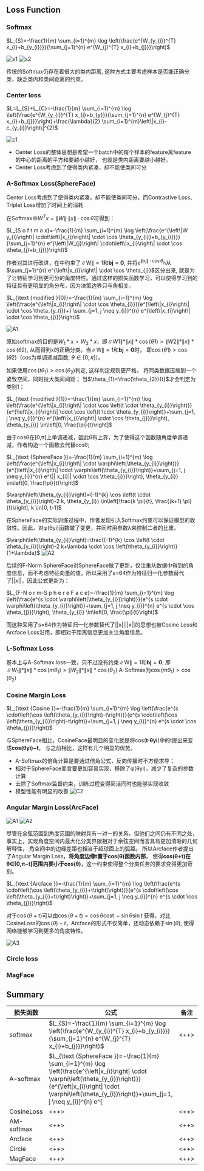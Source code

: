 ## Loss Function
### Softmax
$L_{S}=-\frac{1}{m} \sum_{i=1}^{m} \log \left(\frac{e^{W_{y_{i}}^{T} x_{i}+b_{y_{i}}}}{\sum_{j=1}^{n} e^{W_{j}^{T} x_{i}+b_{j}}}\right)$

![s1](./imgs/Face_Recognition/softmax.png) 
![s2](./imgs/Face_Recognition/softmax2.png) 

传统的Softmax仍存在着很大的类内距离, 这种方式主要考虑样本是否能正确分类，缺乏类内和类间距离的约束。


### Center loss
$L=L_{S}+L_{C}=-\frac{1}{m} \sum_{i=1}^{m} \log \left(\frac{e^{W_{y_{i}}^{T} x_{i}+b_{y}}}{\sum_{j=1}^{n} e^{W_{j}^{T} x_{i}+b_{j}}}\right)+\frac{\lambda}{2} \sum_{i=1}^{m}\left\|x_{i}-c_{y_{i}}\right\|^{2}$

![c1](./imgs/Face_Recognition/centerloss.png) 
- Center Loss的整体思想是希望一个batch中的每个样本的feature离feature 的中心的距离的平方和要越小越好，
也就是类内距离要越小越好。
- Center Loss考虑到了使得类内紧凑，却不能使类间可分

### A-Softmax Loss(SphereFace)
Center Loss考虑到了使得类内紧凑，却不能使类间可分，而Contrastive Loss、Triplet Loss增加了时间上的消耗

在Softmax中$W^{T} x=\|W\| \cdot\|x\| \cdot \cos \theta$可得到：

$L_{S o f t m a x}=-\frac{1}{m} \sum_{i=1}^{m} \log \left(\frac{e^{\left\|W y_{i}\right\| \cdot\left\|x_{i}\right\| \cdot \cos \theta_{y_{i}}+b_{y_{i}}}}{\sum_{j=1}^{n} e^{\left\|W_{j}\right\| \cdot\left\|x_{i}\right\| \cdot \cos \theta_{j}+b_{j}}}\right)$

作者对其进行改进，在中约束了$\|\mathrm{W}\|=1$和$\mathbf{b j}=\mathbf{0}$, 
并将$e^{\left\|x_{i}\right\| \cdot \cos \theta_{y_{i}}}$从$\sum_{j=1}^{n} e^{\left\|x_{i}\right\| \cdot \cos \theta_{j}}$区分出来, 
就是为了让特征学习到更可分的角度特性。通过这样的损失函数学习，可以使得学习到的特征具有更明显的角分布，因为决策边界只与角相关。

$L_{\text {modified }{0}}=-\frac{1}{m} \sum_{i=1}^{m} \log \left(\frac{e^{\left\|x_{i}\right\| \cdot \cos \theta_{i}}}{e^{\left\|x_{i}\right\| \cdot \cos \theta_{y_{i}}+} \sum_{j=1, j \neq y_{i}}^{n} e^{\left\|x_{i}\right\| \cdot \cos \theta_{j}}}\right)$

![A1](./imgs/Face_Recognition/SphereFace.png) 

原始softmax的目的是$W_{1} * x>W_{2} * x$，即$\|W 1\| *\|x\| * \cos (\theta 1)>\|W 2\| *\|x\| * \cos (\theta 2)$, 从而得到x的正确分类。当$\|\mathrm{W}\|=1$和$\mathbf{b j}=\mathbf{0}$时，
即$\cos (\theta 1)>\cos (\theta 2)$（cos为单调递减函数, $\theta \in\left[0, {\pi}\right]$）。

如果使用$\cos \left(t \theta_{1}\right)>\cos \left(\theta_{2}\right)$判定, 这样判定规则更严格，
将同类数据压缩到一个紧致空间，同时拉大类间间距；
当$\theta_{1}<\frac{\theta_{2}}{t}$才会判定为类别1；

$L_{\text {modified }{1}}=-\frac{1}{m} \sum_{i=1}^{m} \log \left(\frac{e^{\left\|x_{i}\right\| \cdot \cos \left(t \cdot \theta_{y_{i}}\right)}}{e^{\left\|x_{i}\right\| \cdot \cos \left(t \cdot \theta_{y_{i}}\right)}+\sum_{j=1, j \neq y_{i}}^{n} e^{\left\|x_{i}\right\| \cdot \cos \theta_{j}}}\right), \theta_{y_{i}} \in\left[0, \frac{\pi}{t}\right]$

由于cosθ在[0,π]上单调递减，因此θ有上界，为了使得这个函数随角度单调递减，作者构造一个函数去代替cosθ;

$L_{\text {SphereFace }}=-\frac{1}{m} \sum_{i=1}^{m} \log \left(\frac{e^{\left\|x_{i}\right\| \cdot \varphi\left(\theta_{y_{i}}\right)}}{e^{\left\|x_{i}\right\| \cdot \varphi\left(\theta_{y_{i}}\right)}+\sum_{j=1, j \neq y_{i}}^{n} e^{|| x_{i}|| \cdot \cos \theta_{j}}}\right), \theta_{y_{i}} \in\left[0, \frac{\pi}{t}\right]$

$\varphi\left(\theta_{y_{i}}\right)=(-1)^{k} \cos \left(t \cdot \theta_{y_{i}}\right)-2 k, \theta_{y_{i}} \in\left[\frac{k \pi}{t}, \frac{(k+1) \pi}{t}\right], k \in[0, t-1]$

在SphereFace的实际训练过程中，作者发现引入Softmax约束可以保证模型的收敛性。因此，对φ(θyi)函数做了变更，并同时用参数λ来控制二者的比重。

$\varphi\left(\theta_{y_{i}}\right)=\frac{(-1)^{k} \cos \left(t \cdot \theta_{y_{i}}\right)-2 k+\lambda \cdot \cos \left(\theta_{y_{i}}\right)}{1+\lambda}$
![A2](./imgs/Face_Recognition/SphereFace2.png) 

后续的F-Norm SphereFace对SphereFace做了更新，仅注重从数据中得到的角度信息，而不考虑特征向量的值，所以采用了s=64作为特征归一化参数替代了||x||，因此公式更新为： 

$L_{F-N o r m-S p h e r e F a c e}=-\frac{1}{m} \sum_{i=1}^{m} \log \left(\frac{e^{s \cdot \varphi\left(\theta_{y_{i}}\right)}}{e^{s \cdot \varphi\left(\theta_{y_{i}}\right)}+\sum_{j=1, j \neq y_{i}}^{n} e^{s \cdot \cos \theta_{j}}}\right), \theta_{y_{i}} \in\left[0, \frac{\pi}{t}\right]$

而这种采用了s=64作为特征归一化参数替代了||x||||x||的思想也被Cosine Loss和Arcface Loss沿用，即相对于距离信息更加关注角度信息。

### L-Softmax Loss
基本上与A-Softmax loss一致，只不过没有约束$\|\mathrm{W}\|=1$和$\mathbf{b j}=\mathbf{0}$;
即$\left\|W_{1}\right\| *\|x\| * \cos \left(m \theta_{1}\right)>\left\|W_{2}\right\| *\|x\| * \cos \left(\theta_{2}\right)$
A-Softmax为$\cos \left(m \theta_{1}\right)>\cos \left(\theta_{2}\right)$



### Cosine Margin Loss
$L_{\text {Cosine }}=-\frac{1}{m} \sum_{i=1}^{m} \log \left(\frac{e^{s \cdot\left(\cos \left(\theta_{y_{i}}\right)-t\right)}}{e^{s \cdot\left(\cos \left(\theta_{y_{i}}\right)-t\right)}+\sum_{j=1, j \neq y_{i}}^{n} e^{s \cdot \cos \theta_{j}}}\right)$

与SphereFace相比，CosineFace最明显的变化就是将cos(**t⋅θyi**)中的t提出来变成**cos(θyi)−t**，
与之前相比，这样有几个明显的优势。
- A-Softmax的倍角计算是要通过倍角公式，反向传播时不方便求导；
- 相对于SphereFace而言要更加容易实现，移除了φ(θyi)，减少了复杂的参数计算
- 去除了Softmax监督约束，训练过程变得简洁同时也能够实现收敛
- 模型性能有明显的改善
![C2](./imgs/Face_Recognition/CosineLoss.png) 


### Angular Margin Loss(ArcFace)
![A1](./imgs/Face_Recognition/Arcface.png) 
![A2](./imgs/Face_Recognition/Arcface2.png) 


尽管在余弦范围到角度范围的映射具有一对一的关系，但他们之间仍有不同之处，
事实上，实现角度空间内最大化分类界限相对于余弦空间而言具有更加清晰的几何解释性，
角空间中的边缘差距也相当于超球面上的弧距。
所以Arcface作者提出了Angular Margin Loss，**将角度边缘t置于cos(θ)函数内部**，
使得**cos(θ+t)在θ∈[0,π−t]范围内要小于cos(θ)**，这一约束使得整个分类任务的要求变得更加苛刻。

$L_{\text {Arcface }}=-\frac{1}{m} \sum_{i=1}^{m} \log \left(\frac{e^{s \cdot\left(\cos \left(\theta_{y_{i}}+t\right)\right)}}{e^{s \cdot\left(\cos \left(\theta_{y_{i}}+t\right)\right)}+\sum_{j=1, j \neq y_{i}}^{n} e^{s \cdot \cos \theta_{j}}}\right)$

对于$\cos (\theta+t)$可以由$\cos (\theta+t)=\cos \theta \operatorname{cost}-\sin \theta \sin t$
获得，对比CosineLoss的$\cos (\theta)-t$，Arcface的形式不仅简单，还动态依赖于$\sin (\theta)$, 
使得网络能够学习到更多的角度特性。


![A3](./imgs/Face_Recognition/Arcface3.png) 


### Circle loss


### MagFace


## Summary
| 损失函数   | 公式                                                                                                                                                                                                                                        | 备注 |
|------------|---------------------------------------------------------------------------------------------------------------------------------------------------------------------------------------------------------------------------------------------|------|
| softmax    | $L_{S}=-\frac{1}{m} \sum_{i=1}^{m} \log \left(\frac{e^{W_{y_{i}}^{T} x_{i}+b_{y_{i}}}}{\sum_{j=1}^{n} e^{W_{j}^{T} x_{i}+b_{j}}}\right)$                                                                                                    | <++> |
| A-softmax  | $L_{\text {SphereFace }}=-\frac{1}{m} \sum_{i=1}^{m} \log \left(\frac{e^{\left\|x_{i}\right\| \cdot \varphi\left(\theta_{y_{i}}\right)}}{e^{\left\|x_{i}\right\| \cdot \varphi\left(\theta_{y_{i}}\right)}+\sum_{j=1, j \neq y_{i}}^{n} e^{ |      | x_{i} |  | \cdot \cos \theta_{j}}}\right), \theta_{y_{i}} \in\left[0, \frac{\pi}{t}\right]$ | <++> |
| CosineLoss | <++>                                                                                                                                                                                                                                        | <++> |
| AM-softmax | <++>                                                                                                                                                                                                                                        | <++> |
| Arcface    | <++>                                                                                                                                                                                                                                        | <++> |
| Circle     | <++>                                                                                                                                                                                                                                        | <++> |
| MagFace    | <++>                                                                                                                                                                                                                                        | <++> |

